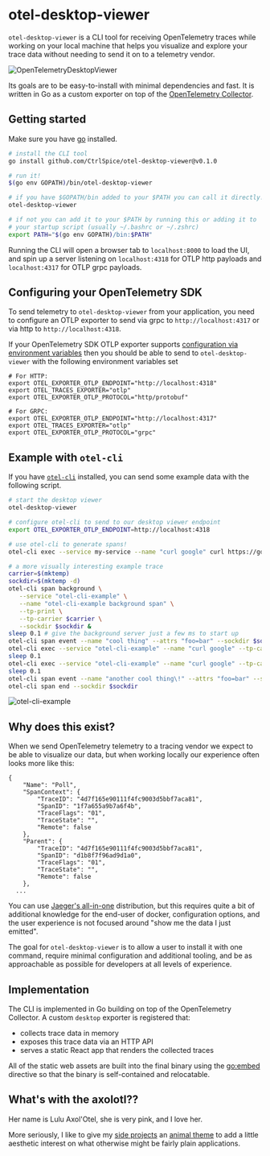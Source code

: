 # otel-desktop-viewer

`otel-desktop-viewer` is a CLI tool for receiving OpenTelemetry traces while working
on your local machine that helps you visualize and explore your trace data without
needing to send it on to a telemetry vendor.

![OpenTelemetryDesktopViewer](https://user-images.githubusercontent.com/56372758/217080670-3001cb67-ab20-4ae2-ac55-82ca04bad815.png)

Its goals are to be easy-to-install with minimal dependencies and fast. It is written in Go
as a custom exporter on top of the [OpenTelemetry Collector](https://github.com/open-telemetry/opentelemetry-collector).

## Getting started

Make sure you have [go](https://go.dev/) installed.

```bash
# install the CLI tool
go install github.com/CtrlSpice/otel-desktop-viewer@v0.1.0

# run it!
$(go env GOPATH)/bin/otel-desktop-viewer

# if you have $GOPATH/bin added to your $PATH you can call it directly!
otel-desktop-viewer

# if not you can add it to your $PATH by running this or adding it to
# your startup script (usually ~/.bashrc or ~/.zshrc)
export PATH="$(go env GOPATH)/bin:$PATH"
```

Running the CLI will open a browser tab to `localhost:8000` to load the UI,
and spin up a server listening on `localhost:4318` for OTLP http payloads and
`localhost:4317` for OTLP grpc payloads.

## Configuring your OpenTelemetry SDK

To send telemetry to `otel-desktop-viewer` from your application, you need to
configure an OTLP exporter to send via grpc to `http://localhost:4317` or via
http to `http://localhost:4318`.

If your OpenTelemetry SDK OTLP exporter supports [configuration via environment
variables](https://opentelemetry.io/docs/concepts/sdk-configuration/otlp-exporter-configuration/)
then you should be able to send to `otel-desktop-viewer` with the following environment
variables set

```
# For HTTP:
export OTEL_EXPORTER_OTLP_ENDPOINT="http://localhost:4318"
export OTEL_TRACES_EXPORTER="otlp"
export OTEL_EXPORTER_OTLP_PROTOCOL="http/protobuf"

# For GRPC:
export OTEL_EXPORTER_OTLP_ENDPOINT="http://localhost:4317"
export OTEL_TRACES_EXPORTER="otlp"
export OTEL_EXPORTER_OTLP_PROTOCOL="grpc"
```

## Example with `otel-cli`

If you have [`otel-cli`](https://github.com/equinix-labs/otel-cli) installed, you can
send some example data with the following script.

```bash
# start the desktop viewer
otel-desktop-viewer

# configure otel-cli to send to our desktop viewer endpoint
export OTEL_EXPORTER_OTLP_ENDPOINT=http://localhost:4318

# use otel-cli to generate spans!
otel-cli exec --service my-service --name "curl google" curl https://google.com

# a more visually interesting example trace
carrier=$(mktemp)
sockdir=$(mktemp -d)
otel-cli span background \
   --service "otel-cli-example" \
   --name "otel-cli-example background span" \
   --tp-print \
   --tp-carrier $carrier \
   --sockdir $sockdir &
sleep 0.1 # give the background server just a few ms to start up
otel-cli span event --name "cool thing" --attrs "foo=bar" --sockdir $sockdir
otel-cli exec --service "otel-cli-example" --name "curl google" --tp-carrier $carrier curl https://google.com
sleep 0.1
otel-cli exec --service "otel-cli-example" --name "curl google" --tp-carrier $carrier curl https://google.com
sleep 0.1
otel-cli span event --name "another cool thing\!" --attrs "foo=bar" --sockdir $sockdir
otel-cli span end --sockdir $sockdir
```

![otel-cli-example](https://user-images.githubusercontent.com/56372758/217082956-23c60f2d-f882-4c78-a205-f744596fac21.png)

## Why does this exist?

When we send OpenTelemetry telemetry to a tracing vendor we expect to be able to visualize our
data, but when working locally our experience often looks more like this:

```
{
	"Name": "Poll",
	"SpanContext": {
		"TraceID": "4d7f165e90111f4fc9003d5bbf7aca81",
		"SpanID": "1f7a655a9b7a6f4b",
		"TraceFlags": "01",
		"TraceState": "",
		"Remote": false
	},
	"Parent": {
		"TraceID": "4d7f165e90111f4fc9003d5bbf7aca81",
		"SpanID": "d1b8f7f96ad9d1a0",
		"TraceFlags": "01",
		"TraceState": "",
		"Remote": false
	},
  ...
```

You can use [Jaeger's all-in-one](https://www.jaegertracing.io/docs/1.41/deployment/#all-in-one)
distribution, but this requires quite a bit of additional knowledge for the end-user of docker,
configuration options, and the user experience is not focused around "show me the data I just
emitted".

The goal for `otel-desktop-viewer` is to allow a user to install it with one command, require
minimal configuration and additional tooling, and be as approachable as possible for developers
at all levels of experience.


## Implementation

The CLI is implemented in Go building on top of the OpenTelemetry Collector. A custom
`desktop` exporter is registered that:

- collects trace data in memory
- exposes this trace data via an HTTP API
- serves a static React app that renders the collected traces

All of the static web assets are built into the final binary using the [go:embed](https://blog.jetbrains.com/go/2021/06/09/how-to-use-go-embed-in-go-1-16/)
directive so that the binary is self-contained and relocatable.

## What's with the axolotl??

Her name is Lulu Axol'Otel, she is very pink, and I love her.

More seriously, I like to give my [side projects](https://github.com/CtrlSpice/bumblebee-consolematch) an 
[animal theme](https://github.com/CtrlSpice/yak-vs-yak) to add a little aesthetic
interest on what otherwise might be fairly plain applications.
